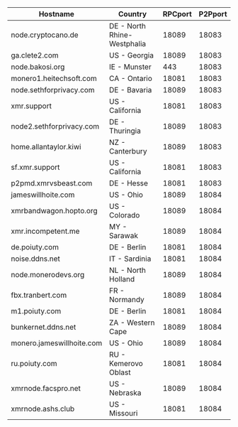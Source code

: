 Hostname | Country | RPCport | P2Pport
--- | --- | --- | ---
node.cryptocano.de | DE - North Rhine-Westphalia | 18089 | 18083
ga.clete2.com | US - Georgia | 18089 | 18083
node.bakosi.org | IE - Munster | 443 | 18083
monero1.heitechsoft.com | CA - Ontario | 18081 | 18083
node.sethforprivacy.com | DE - Bavaria | 18089 | 18083
xmr.support | US - California | 18081 | 18083
node2.sethforprivacy.com | DE - Thuringia | 18089 | 18083
home.allantaylor.kiwi | NZ - Canterbury | 18089 | 18083
sf.xmr.support | US - California | 18081 | 18083
p2pmd.xmrvsbeast.com | DE - Hesse | 18081 | 18083
jameswillhoite.com | US - Ohio | 18089 | 18084
xmrbandwagon.hopto.org | US - Colorado | 18089 | 18084
xmr.incompetent.me | MY - Sarawak | 18089 | 18084
de.poiuty.com | DE - Berlin | 18081 | 18084
noise.ddns.net | IT - Sardinia | 18081 | 18084
node.monerodevs.org | NL - North Holland | 18089 | 18084
fbx.tranbert.com | FR - Normandy | 18089 | 18084
m1.poiuty.com | DE - Berlin | 18081 | 18084
bunkernet.ddns.net | ZA - Western Cape | 18089 | 18084
monero.jameswillhoite.com | US - Ohio | 18089 | 18084
ru.poiuty.com | RU - Kemerovo Oblast | 18081 | 18084
xmrnode.facspro.net | US - Nebraska | 18089 | 18084
xmrnode.ashs.club | US - Missouri | 18081 | 18084
